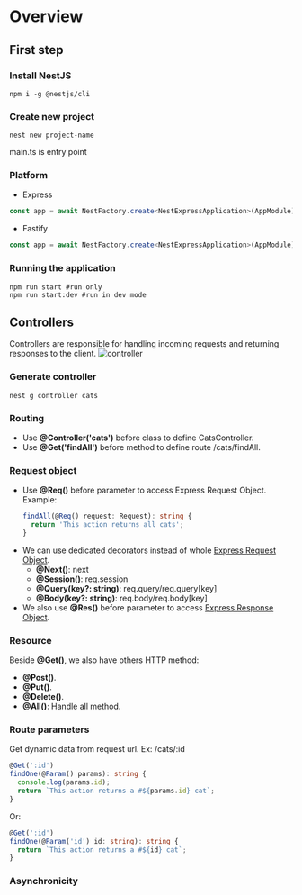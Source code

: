 # Overview

## First step

### Install NestJS

```shell
npm i -g @nestjs/cli
```

### Create new project

```shell
nest new project-name
```

main.ts is entry point

### Platform

- Express

```ts
const app = await NestFactory.create<NestExpressApplication>(AppModule);
```

- Fastify

```ts
const app = await NestFactory.create<NestExpressApplication>(AppModule);
```

### Running the application

```shell
npm run start #run only
npm run start:dev #run in dev mode
```

## Controllers

Controllers are responsible for handling incoming requests and returning responses to the client.
![controller](https://docs.nestjs.com/assets/Controllers_1.png)

### Generate controller

```shell
nest g controller cats
```

### Routing

- Use **@Controller('cats')** before class to define CatsController.
- Use **@Get('findAll')** before method to define route /cats/findAll.

### Request object

- Use **@Req()** before parameter to access Express Request Object.  
  Example:
  ```ts
  findAll(@Req() request: Request): string {
    return 'This action returns all cats';
  }
  ```
- We can use dedicated decorators instead of whole [Express Request Object](https://expressjs.com/en/api.html#req).
  - **@Next()**: next
  - **@Session()**: req.session
  - **@Query(key?: string)**: req.query/req.query[key]
  - **@Body(key?: string)**: req.body/req.body[key]
- We also use **@Res()** before parameter to access [Express Response Object](https://expressjs.com/en/4x/api.html#res).

### Resource

Beside **@Get()**, we also have others HTTP method:

- **@Post()**.
- **@Put()**.
- **@Delete()**.
- **@All()**: Handle all method.

### Route parameters

Get dynamic data from request url. Ex: /cats/:id

```ts
@Get(':id')
findOne(@Param() params): string {
  console.log(params.id);
  return `This action returns a #${params.id} cat`;
}
```

Or:

```ts
@Get(':id')
findOne(@Param('id') id: string): string {
  return `This action returns a #${id} cat`;
}
```

### Asynchronicity
